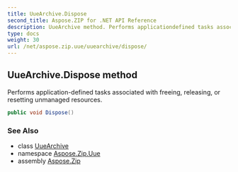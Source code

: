 ```yaml
---
title: UueArchive.Dispose
second_title: Aspose.ZIP for .NET API Reference
description: UueArchive method. Performs applicationdefined tasks associated with freeing releasing or resetting unmanaged resources
type: docs
weight: 30
url: /net/aspose.zip.uue/uuearchive/dispose/
---
```

## UueArchive.Dispose method

Performs application-defined tasks associated with freeing, releasing, or resetting unmanaged resources.

```csharp
public void Dispose()
```

### See Also

* class [UueArchive](../)
* namespace [Aspose.Zip.Uue](../../uuearchive/)
* assembly [Aspose.Zip](../../../)


